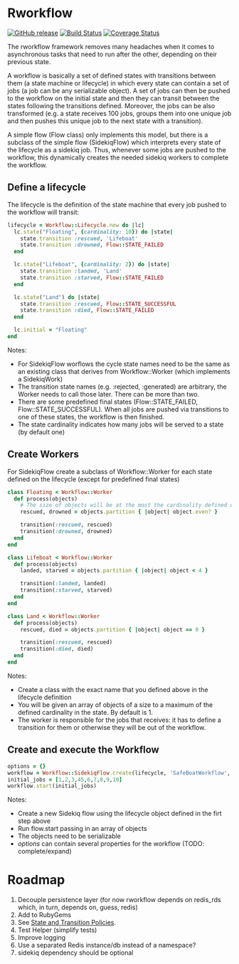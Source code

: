 # Rworkflow

[![GitHub release](https://img.shields.io/badge/release-0.6.2-blue.png)](https://github.com/barcoo/rworkflow/releases/tag/0.6.2)
[![Build Status](https://travis-ci.org/barcoo/rworkflow.svg?branch=master)](https://travis-ci.org/barcoo/rworkflow)
[![Coverage Status](https://coveralls.io/repos/github/barcoo/rworkflow/badge.svg?branch=master)](https://coveralls.io/github/barcoo/rworkflow?branch=master)

The rworkflow framework removes many headaches when it comes to asynchronous tasks that need to run after the other, depending on their previous state.

A workflow is basically a set of defined states with transitions between them (a state machine or lifecycle) in which every state can contain a set of jobs (a job can be any serializable object). A set of jobs can then be pushed to the workflow on the initial state and then they can transit between the states following the transitions defined. Moreover, the jobs can be also transformed (e.g. a state receives 100 jobs, groups them into one unique job and then pushes this unique job to the next state with a transition).

A simple flow (Flow class) only implements this model, but there is a subclass of the simple flow (SidekiqFlow) which interprets every state of the lifecycle as a sidekiq job. Thus, whenever some jobs are pushed to the workflow, this dynamically creates the needed sidekiq workers to complete the workflow.


## Define a lifecycle

The lifecycle is the definition of the state machine that every job pushed to the workflow will transit:

```ruby
lifecycle = Workflow::Lifecycle.new do |lc|
  lc.state("Floating", {cardinality: 10}) do |state|
    state.transition :rescued, 'Lifeboat'
    state.transition :drowned, Flow::STATE_FAILED
  end

  lc.state("Lifeboat", {cardinality: 2}) do |state|
    state.transition :landed, 'Land'
    state.transition :starved, Flow::STATE_FAILED
  end

  lc.state("Land") do |state|
    state.transition :rescued, Flow::STATE_SUCCESSFUL
    state.transition :died, Flow::STATE_FAILED
  end

  lc.initial = "Floating"
end
```

Notes:

- For SidekiqFlow worflows the cycle state names need to be the same as an existing class that derives from Workflow::Worker (which implements a SidekiqWork)
- The transition state names (e.g. :rejected, :generated) are arbitrary, the Worker needs to call those later. There can be more than two.
- There are some predefined final states (Flow::STATE_FAILED, Flow::STATE_SUCCESSFUL). When all jobs are pushed via transitions to one of these states, the workflow is then finished.
- The state cardinality indicates how many jobs will be served to a state (by default one)

## Create Workers

For SidekiqFlow create a subclass of Workflow::Worker for each state defined on the lifecycle (except for predefined final states)

```ruby
class Floating < Workflow::Worker
  def process(objects)
    # The size of objects will be at the most the cardinality defined on the lifecycle
    rescued, drowned = objects.partition { |object| object.even? }

    transition(:rescued, rescued)
    transition(:drowned, drowned)
  end
end

class Lifeboat < Workflow::Worker
  def process(objects)
    landed, starved = objects.partition { |object| object < 4 }

    transition(:landed, landed)
    transition(:starved, starved)
  end
end

class Land < Workflow::Worker
  def process(objects)
    rescued, died = objects.partition { |object| object == 0 }

    transition(:rescued, rescued)
    transition(:died, died)
  end
end
```

Notes:

- Create a class with the exact name that you defined above in the lifecycle definition
- You will be given an array of objects of a size to a maximum of the defined cardinality in the state. By default is 1.
- The worker is responsible for the jobs that receives: it has to define a transition for them or otherwise they will be out of the workflow.

## Create and execute the Workflow

```ruby
options = {}
workflow = Workflow::SidekiqFlow.create(lifecycle, 'SafeBoatWorkflow', options)
initial_jobs = [1,2,3,45,6,7,8,9,10]
workflow.start(initial_jobs)
```

Notes:

- Create a new Sidekiq flow using the lifecycle object defined in the firt step above
- Run flow.start passing in an array of objects
- The objects need to be serializable
- _options_ can contain several properties for the workflow (TODO: complete/expand)

# Roadmap

1. Decouple persistence layer (for now rworkflow depends on redis_rds which, in turn, depends on, guess, redis)
2. Add to RubyGems
3. See [State and Transition Policies](doc/states_and_transitions_policies.rdoc).
4. Test Helper (simplify tests)
5. Improve logging
6. Use a separated Redis instance/db instead of a namespace?
7. sidekiq dependency should be optional
